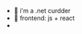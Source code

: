 - 👋 i'm a .net curdder
- 🌱 frontend: js + react
-

<!---
mattyonice/mattyonice is a ✨ special ✨ repository because its `README.md` (this file) appears on your GitHub profile.
You can click the Preview link to take a look at your changes.
--->
